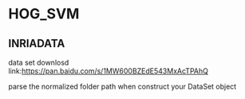 # HOG_SVM
## INRIADATA 
data set downlosd link:https://pan.baidu.com/s/1MW600BZEdE543MxAcTPAhQ

parse the normalized folder path when construct your DataSet object
